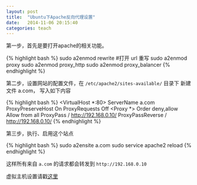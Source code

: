 ```yaml
---
layout: post
title:  "Ubuntu下Apache反向代理设置"
date:   2014-11-06 20:15:40
categories: teach
---
```


第一步，首先是要打开apache的相关功能。

{% highlight bash %}
sudo a2enmod rewrite #打开 url 重写
sudo a2enmod proxy
sudo a2enmod proxy_http
sudo a2enmod proxy_balancer
{% endhighlight %}

第二步，设置网站的配置文件，在 `/etc/apache2/sites-available/` 目录下 新建文件 a.com， 写入如下内容

{% highlight bash %}
<VirtualHost *:80>
ServerName a.com
ProxyPreserveHost On
ProxyRequests Off
<Proxy *>
Order deny,allow
Allow from all
</Proxy>
ProxyPass / http://192.168.0.10/
ProxyPassReverse / http://192.168.0.10/
</VirtualHost>
{% endhighlight %}

第三步，执行、启用这个站点

{% highlight bash %}
sudo a2ensite a.com
sudo service apache2 reload
{% endhighlight %}

这样所有来自 `a.com` 的请求都会转发到 `http://192.168.0.10`

虚拟主机设置请戳[这里](http://www.zrq495.com/ubuntu-apache2-how-to-bind-multiple-domain-names/)